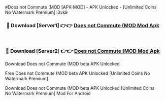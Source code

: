 #Does not Commute (MOD [APK-MOD] - APK Unlocked - [Unlimited Coins No Watermark Premium] i3vk9



<div align="center">

<h3>🔴 Download [Server1] 👉👉 <a href="https://momento.my/?title=Does_not_Commute_(MOD">Does not Commute (MOD Mod Apk</a></h3><br>

<h3>🔴 Download [Server2] 👉👉 <a href="https://momento.my/?title=Does_not_Commute_(MOD">Does not Commute (MOD Mod Apk</a></h3>
</div>



Download Does not Commute (MOD beta APK Unlocked

Free Does not Commute (MOD beta APK Unlocked [Unlimited Coins No Watermark Premium]

Download Does not Commute (MOD beta APK Unlocked [Unlimited Coins No Watermark Premium] Mod For Android

